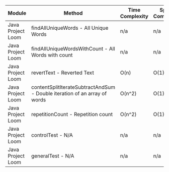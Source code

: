 | Module | Method | Time Complexity | Space Complexity | Repetitions | Measured Duration | Machine |
|---|---|---|---|---|---|---|
| Java Project Loom | findAllUniqueWords - All Unique Words | n/a | n/a | 10000 | 2739 | Prototype |
| Java Project Loom | findAllUniqueWordsWithCount - All Words with count | n/a | n/a | 10000 | 1611 | Prototype |
| Java Project Loom | revertText - Reverted Text | O(n) | O(1) | 10000 | 650 | Prototype |
| Java Project Loom | contentSplitIterateSubtractAndSum - Double iteration of an array of words | O(n^2) | O(1) | 10000 | 1784 | Prototype |
| Java Project Loom | repetitionCount - Repetition count | O(n^2) | O(1) | 10000 | 3836 | Prototype |
| Java Project Loom | controlTest - N/A | n/a | n/a | 10000 | 798 | Prototype |
| Java Project Loom | generalTest - N/A | n/a | n/a | 10000 | 283 | Prototype |
